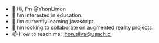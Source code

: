- 👋 Hi, I’m @YhonLimon
- 👀 I’m interested in education.
- 🌱 I’m currently learning javascript.
- 💞️ I’m looking to collaborate on augmented reality projects.
- 📫 How to reach me: jhon.silva@usach.cl
